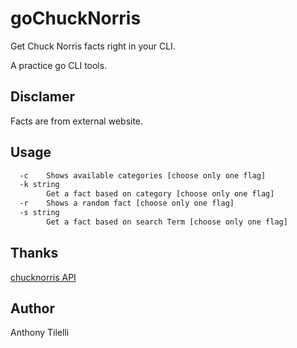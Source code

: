 # goChuckNorris

Get Chuck Norris facts right in your CLI.

A practice go CLI tools.

## Disclamer

Facts are from external website.

## Usage

```sh
  -c    Shows available categories [choose only one flag]
  -k string
        Get a fact based on category [choose only one flag]
  -r    Shows a random fact [choose only one flag]
  -s string
        Get a fact based on search Term [choose only one flag]
```

## Thanks

[chucknorris API](https://api.chucknorris.io/)

## Author

Anthony Tilelli
